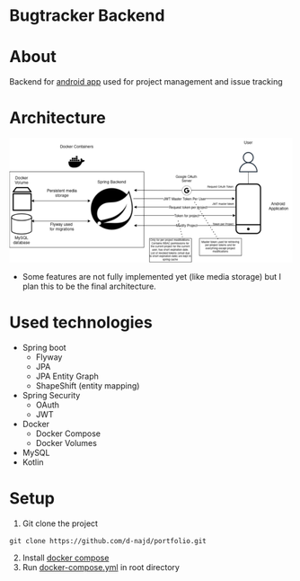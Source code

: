 # Bugtracker Backend
# About
Backend for [android app](https://github.com/d-najd/Bugtracker-2.0-App) used for project management and issue tracking

# Architecture
![Architecture Image](./github/Backend_Architecture-modified.png)

* Some features are not fully implemented yet (like media storage) but I plan this to be the final architecture.

# Used technologies

* Spring boot
  * Flyway
  * JPA
  * JPA Entity Graph
  * ShapeShift (entity mapping)
* Spring Security
  * OAuth 
  * JWT
* Docker 
  * Docker Compose
  * Docker Volumes
* MySQL
* Kotlin

# Setup

1. Git clone the project

```shell
git clone https://github.com/d-najd/portfolio.git
```

2. Install [docker compose](https://docs.docker.com/compose/install/)
3. Run [docker-compose.yml](docker-compose.yml) in root directory
